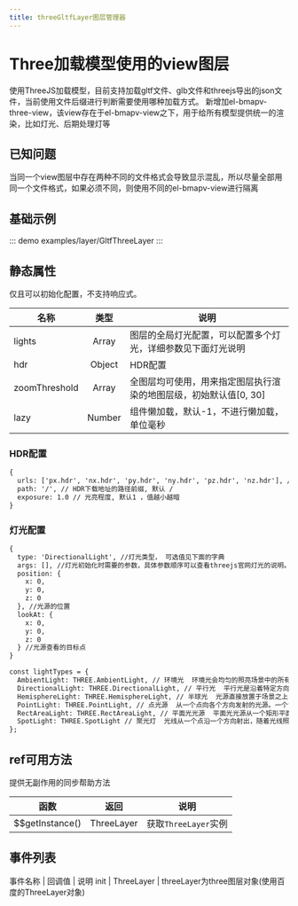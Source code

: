 ```yaml
---
title: threeGltfLayer图层管理器
---
```


# Three加载模型使用的view图层
使用ThreeJS加载模型，目前支持加载gltf文件、glb文件和threejs导出的json文件，当前使用文件后缀进行判断需要使用哪种加载方式。
新增加el-bmapv-three-view，该view存在于el-bmapv-view之下，用于给所有模型提供统一的渲染，比如灯光、后期处理灯等

## 已知问题
当同一个view图层中存在两种不同的文件格式会导致显示混乱，所以尽量全部用同一个文件格式，如果必须不同，则使用不同的el-bmapv-view进行隔离

## 基础示例

::: demo
examples/layer/GltfThreeLayer
:::

## 静态属性
仅且可以初始化配置，不支持响应式。

名称 | 类型 | 说明
---|:---:|---
lights | Array | 图层的全局灯光配置，可以配置多个灯光，详细参数见下面灯光说明
hdr | Object | HDR配置
zoomThreshold | Array | 全图层均可使用，用来指定图层执行渲染的地图层级，初始默认值[0, 30]
lazy | Number | 组件懒加载，默认-1，不进行懒加载，单位毫秒

### HDR配置
```html
{
  urls: ['px.hdr', 'nx.hdr', 'py.hdr', 'ny.hdr', 'pz.hdr', 'nz.hdr'], // HDR贴图下载地址，需要6个文件，代表6个方向， 默认 ''
  path: '/', // HDR下载地址的路径前缀, 默认 /
  exposure: 1.0 // 光亮程度, 默认1 ，值越小越暗
}
```

### 灯光配置
```html
{
  type: 'DirectionalLight', //灯光类型， 可选值见下面的字典
  args: [], //灯光初始化时需要的参数，具体参数顺序可以查看threejs官网灯光的说明。 采用 ...args 的方式进行初始化
  position: {
    x: 0,
    y: 0,
    z: 0
  }, //光源的位置
  lookAt: {
    x: 0,
    y: 0,
    z: 0
  } //光源查看的目标点
}

const lightTypes = {
  AmbientLight: THREE.AmbientLight, // 环境光  环境光会均匀的照亮场景中的所有物体
  DirectionalLight: THREE.DirectionalLight, // 平行光  平行光是沿着特定方向发射的光
  HemisphereLight: THREE.HemisphereLight, // 半球光  光源直接放置于场景之上，光照颜色从天空光线颜色渐变到地面光线颜色。
  PointLight: THREE.PointLight, // 点光源  从一个点向各个方向发射的光源。一个常见的例子是模拟一个灯泡发出的光
  RectAreaLight: THREE.RectAreaLight, // 平面光光源  平面光光源从一个矩形平面上均匀地发射光线。这种光源可以用来模拟像明亮的窗户或者条状灯光光源
  SpotLight: THREE.SpotLight // 聚光灯  光线从一个点沿一个方向射出，随着光线照射的变远，光线圆锥体的尺寸也逐渐增大
};
```

## ref可用方法
提供无副作用的同步帮助方法

函数 | 返回 | 说明
---|---|---|
$$getInstance() | ThreeLayer | 获取`ThreeLayer`实例

## 事件列表
事件名称 | 回调值 | 说明
init | ThreeLayer | threeLayer为three图层对象(使用百度的ThreeLayer对象)
